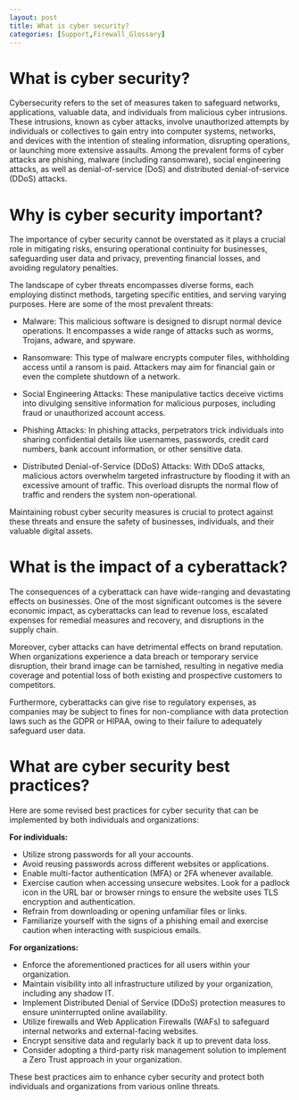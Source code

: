 ```yaml
---
layout: post
title: What is cyber security?
categories: [Support,Firewall_Glossary]
---
```

# What is cyber security?
Cybersecurity refers to the set of measures taken to safeguard networks, applications, valuable data, and individuals from malicious cyber intrusions. These intrusions, known as cyber attacks, involve unauthorized attempts by individuals or collectives to gain entry into computer systems, networks, and devices with the intention of stealing information, disrupting operations, or launching more extensive assaults. Among the prevalent forms of cyber attacks are phishing, malware (including ransomware), social engineering attacks, as well as denial-of-service (DoS) and distributed denial-of-service (DDoS) attacks.

# Why is cyber security important?
The importance of cyber security cannot be overstated as it plays a crucial role in mitigating risks, ensuring operational continuity for businesses, safeguarding user data and privacy, preventing financial losses, and avoiding regulatory penalties.

The landscape of cyber threats encompasses diverse forms, each employing distinct methods, targeting specific entities, and serving varying purposes. Here are some of the most prevalent threats:

- Malware: This malicious software is designed to disrupt normal device operations. It encompasses a wide range of attacks such as worms, Trojans, adware, and spyware.

- Ransomware: This type of malware encrypts computer files, withholding access until a ransom is paid. Attackers may aim for financial gain or even the complete shutdown of a network.

- Social Engineering Attacks: These manipulative tactics deceive victims into divulging sensitive information for malicious purposes, including fraud or unauthorized account access.

- Phishing Attacks: In phishing attacks, perpetrators trick individuals into sharing confidential details like usernames, passwords, credit card numbers, bank account information, or other sensitive data.

- Distributed Denial-of-Service (DDoS) Attacks: With DDoS attacks, malicious actors overwhelm targeted infrastructure by flooding it with an excessive amount of traffic. This overload disrupts the normal flow of traffic and renders the system non-operational.

Maintaining robust cyber security measures is crucial to protect against these threats and ensure the safety of businesses, individuals, and their valuable digital assets.

# What is the impact of a cyberattack?
The consequences of a cyberattack can have wide-ranging and devastating effects on businesses. One of the most significant outcomes is the severe economic impact, as cyberattacks can lead to revenue loss, escalated expenses for remedial measures and recovery, and disruptions in the supply chain.

Moreover, cyber attacks can have detrimental effects on brand reputation. When organizations experience a data breach or temporary service disruption, their brand image can be tarnished, resulting in negative media coverage and potential loss of both existing and prospective customers to competitors.

Furthermore, cyberattacks can give rise to regulatory expenses, as companies may be subject to fines for non-compliance with data protection laws such as the GDPR or HIPAA, owing to their failure to adequately safeguard user data.

# What are cyber security best practices?
Here are some revised best practices for cyber security that can be implemented by both individuals and organizations:

**For individuals:**

- Utilize strong passwords for all your accounts.
- Avoid reusing passwords across different websites or applications.
- Enable multi-factor authentication (MFA) or 2FA whenever available.
- Exercise caution when accessing unsecure websites. Look for a padlock icon in the URL bar or browser rnings to ensure the website uses TLS encryption and authentication.
- Refrain from downloading or opening unfamiliar files or links.
- Familiarize yourself with the signs of a phishing email and exercise caution when interacting with suspicious emails.

**For organizations:**

- Enforce the aforementioned practices for all users within your organization.
- Maintain visibility into all infrastructure utilized by your organization, including any shadow IT.
- Implement Distributed Denial of Service (DDoS) protection measures to ensure uninterrupted online availability.
- Utilize firewalls and Web Application Firewalls (WAFs) to safeguard internal networks and external-facing websites.
- Encrypt sensitive data and regularly back it up to prevent data loss.
- Consider adopting a third-party risk management solution to implement a Zero Trust approach in your organization.

These best practices aim to enhance cyber security and protect both individuals and organizations from various online threats.